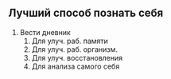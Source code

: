 ## Лучший способ познать себя
1) Вести дневник
	1) Для улуч. раб. памяти
	2) Для улуч. раб. организм.
	3) Для улуч. восстановления
	4) Для анализа самого себя